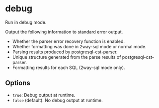 # debug

Run in debug mode.

Output the following information to standard error output.

- Whether the parser error recovery function is enabled.
- Whether formatting was done in 2way-sql mode or normal mode.
- Parsing results produced by postgresql-cst-parser.
- Unique structure generated from the parse results of postgresql-cst-parser.
- Formatting results for each SQL (2way-sql mode only).

## Options

- `true`: Debug output at runtime.
- `false` (default): No debug output at runtime.

